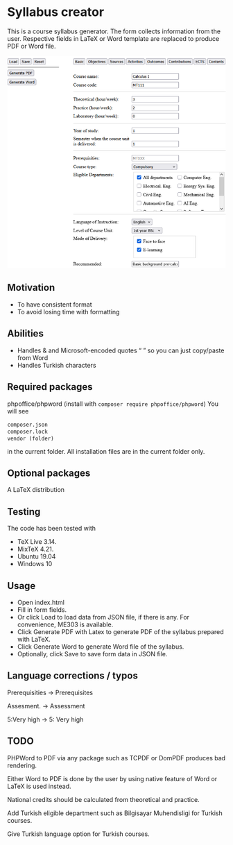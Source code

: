 # Syllabus creator

This is a course syllabus generator. The form collects information from the user. Respective fields in LaTeX or Word template are replaced to produce PDF or Word file.

![screenshot](img1.png)

## Motivation

* To have consistent format
* To avoid losing time with formatting

## Abilities

* Handles & and Microsoft-encoded quotes “ ” so you can just copy/paste from Word
* Handles Turkish characters

## Required packages

phpoffice/phpword (install with ```composer require phpoffice/phpword```)
You will see
```
composer.json
composer.lock
vendor (folder)
```
in the current folder. All installation files are in the current folder only.

## Optional packages

A LaTeX distribution 

## Testing

The code has been tested with

* TeX Live 3.14.
* MixTeX 4.21.
* Ubuntu 19.04
* Windows 10

## Usage

* Open index.html
* Fill in form fields.
* Or click Load to load data from JSON file, if there is any. For convenience, ME303 is available.
* Click Generate PDF with Latex to generate PDF of the syllabus prepared with LaTeX.
* Click Generate Word to generate Word file of the syllabus.
* Optionally, click Save to save form data in JSON file.

## Language corrections / typos

Prerequisities -> Prerequisites

Assesment. -> Assessment

5:Very high -> 5: Very high

## TODO

PHPWord to PDF via any package such as TCPDF or DomPDF produces bad rendering.

Either Word to PDF is done by the user by using native feature of Word or LaTeX is used instead.

National credits should be calculated from theoretical and practice.

Add Turkish eligible department such as Bilgisayar Muhendisligi for Turkish courses.

Give Turkish language option for Turkish courses.





